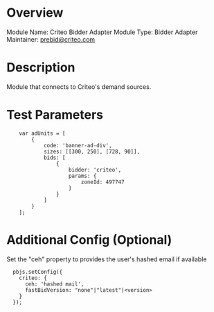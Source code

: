 # Overview

Module Name: Criteo Bidder Adapter
Module Type: Bidder Adapter
Maintainer: prebid@criteo.com

# Description

Module that connects to Criteo's demand sources.

# Test Parameters
```
    var adUnits = [
        {
            code: 'banner-ad-div',
            sizes: [[300, 250], [728, 90]],
            bids: [
                {
                    bidder: 'criteo',
                    params: {
                        zoneId: 497747
                    }
                }
            ]
        }
    ];
```

# Additional Config (Optional)
Set the "ceh" property to provides the user's hashed email if available
```
  pbjs.setConfig({
    criteo: {
      ceh: 'hashed mail',
      fastBidVersion: "none"|"latest"|<version>
    }
  });
```
